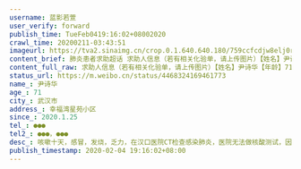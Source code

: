 ```yaml
---
username: 蓝影若萱
user_verify: forward
publish_time: TueFeb0419:16:02+08002020
crawl_time: 20200211-03:43:51
imageurl: https://tva2.sinaimg.cn/crop.0.1.640.640.180/759ccfcdjw8elj0rzbsfwj20hs0huwfe.jpg?KID=imgbed,tva&Expires=1581374276&ssig=6592CiJaf8,http://n.sinaimg.cn/photo/5213b46e/20181127/timeline_card_small_super_default.png,https://wx4.sinaimg.cn/orj360/759ccfcdgy1gbkkonl6ipj21400u0diz.jpg,https://wx3.sinaimg.cn/orj360/759ccfcdgy1gbkkoo76l2j21400u0dlw.jpg,https://wx4.sinaimg.cn/orj360/759ccfcdgy1gbkkoonefmj20u0140tbr.jpg,https://wx1.sinaimg.cn/orj360/759ccfcdgy1gbkkomyxzrj20u0140wje.jpg
content_brief: 肺炎患者求助超话 求助人信息（若有相关化验单，请上传图片）【姓名】尹诗华【年龄】71【所在城市】武汉市【所在小区、社区】幸福湾星苑小区【患病时间】2020.1.25【联系方式】●●●【其他紧急联系人】●●●，●●●【病情描述】 咳嗽十天，感冒，发烧，乏力，在汉口医院 ...全文
content_full_raw: 求助人信息（若有相关化验单，请上传图片）【姓名】尹诗华【年龄】71【所在城市】武汉市【所在小区、社区】幸福湾星苑小区【患病时间】2020.1.25【联系方式】●●●【其他紧急联系人】●●●，●●●【病情描述】咳嗽十天，感冒，发烧，乏力，在汉口医院CT检查感染肺炎，医院无法做核酸测试，因此无法确诊，医院已无床位，需每天自行前往医院打针，打针过程中出现心痛反应，经过抢救人缓过来，医生说心肌缺血。我是患者女儿，人现在被隔离在海南无法回武汉，家里住在后湖幸福湾离医院很远，现在没有出行交通工具，靠自己走路到医院打针得走一个多小时，病情已经上报社区，只能等着排队叫号才能做核酸检测，社区也无能为力。自己打电话咨询了各家医院，回复都是上报社区，父亲年世已高，经不起往返折腾，等不得拖不得，请尽快收治吧。
status_url: https://m.weibo.cn/status/4468324169461773
name_: 尹诗华
age_: 71
city_: 武汉市
address_: 幸福湾星苑小区
since_: 2020.1.25
tel_: ●●●
tel2_: ●●●，●●●
desc_: 咳嗽十天，感冒，发烧，乏力，在汉口医院CT检查感染肺炎，医院无法做核酸测试，因此无法确诊，医院已无床位，需每天自行前往医院打针，打针过程中出现心痛反应，经过抢救人缓过来，医生说心肌缺血。我是患者女儿，人现在被隔离在海南无法回武汉，家里住在后湖幸福湾离医院很远，现在没有出行交通工具，靠自己走路到医院打针得走一个多小时，病情已经上报社区，只能等着排队叫号才能做核酸检测，社区也无能为力。自己打电话咨询了各家医院，回复都是上报社区，父亲年世已高，经不起往返折腾，等不得拖不得，请尽快收治吧。
publish_timestamp: 2020-02-04 19:16:02+08:00
---
```

